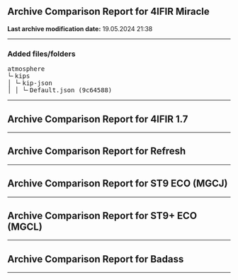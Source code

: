<h2>Archive Comparison Report for <b>4IFIR Miracle</b></h2><b>Last archive modification date:</b> 19.05.2024 21:38<hr>

<h3>Added files/folders</h3>
<pre>atmosphere
└╴kips
│ └╴kip-json
│ │ └╴Default.json (9c64588)
</pre>
<hr>

<h2>Archive Comparison Report for <b>4IFIR 1.7</b></h2><hr>

<h2>Archive Comparison Report for <b>Refresh</b></h2><hr>

<h2>Archive Comparison Report for <b>ST9 ECO (MGCJ)</b></h2><hr>

<h2>Archive Comparison Report for <b>ST9+ ECO (MGCL)</b></h2><hr>

<h2>Archive Comparison Report for <b>Badass</b></h2><hr>

